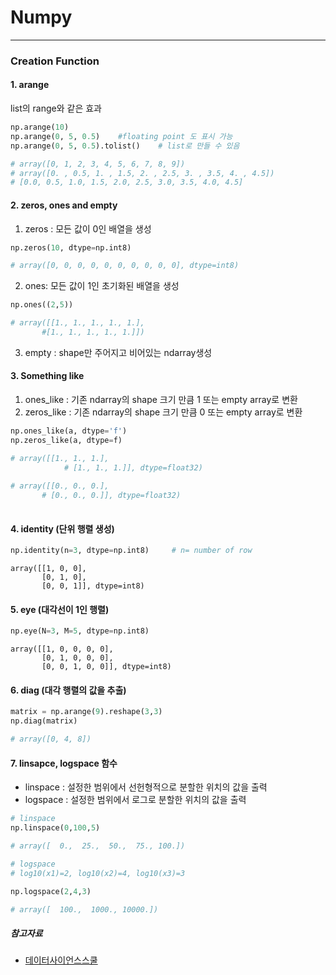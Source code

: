 # Numpy

___

### Creation Function

#### 1. arange

list의 range와 같은 효과 

```python
np.arange(10)
np.arange(0, 5, 0.5)	#floating point 도 표시 가능 
np.arange(0, 5, 0.5).tolist()	 # list로 만들 수 있음 

# array([0, 1, 2, 3, 4, 5, 6, 7, 8, 9])
# array([0. , 0.5, 1. , 1.5, 2. , 2.5, 3. , 3.5, 4. , 4.5])
# [0.0, 0.5, 1.0, 1.5, 2.0, 2.5, 3.0, 3.5, 4.0, 4.5]
```



#### 2. zeros, ones and empty

1. zeros : 모든 값이 0인 배열을 생성 

```python
np.zeros(10, dtype=np.int8)

# array([0, 0, 0, 0, 0, 0, 0, 0, 0, 0], dtype=int8)
```

2. ones: 모든 값이 1인 초기화된 배열을 생성 

```python
np.ones((2,5))

# array([[1., 1., 1., 1., 1.],
       #[1., 1., 1., 1., 1.]])
```

3. empty : shape만 주어지고 비어있는 ndarray생성



#### 3. Something like

1. ones_like : 기존 ndarray의 shape 크기 만큼 1 또는 empty array로 변환 
2. zeros_like : 기존 ndarray의 shape 크기 만큼 0 또는 empty array로 변환 

```python
np.ones_like(a, dtype='f')
np.zeros_like(a, dtype=f)

# array([[1., 1., 1.], 
			# [1., 1., 1.]], dtype=float32)
 
# array([[0., 0., 0.],
       # [0., 0., 0.]], dtype=float32)
  
```



#### 4. identity (단위 행렬 생성)

```python
np.identity(n=3, dtype=np.int8)     # n= number of row
```

```
array([[1, 0, 0],
       [0, 1, 0],
       [0, 0, 1]], dtype=int8)
```



#### 5. eye (대각선이 1인 행렬)

```python
np.eye(N=3, M=5, dtype=np.int8)
```

```
array([[1, 0, 0, 0, 0],
       [0, 1, 0, 0, 0],
       [0, 0, 1, 0, 0]], dtype=int8)
```



#### 6. diag (대각 행렬의 값을 추출)

```python
matrix = np.arange(9).reshape(3,3)
np.diag(matrix)

# array([0, 4, 8])
```



#### 7. linsapce, logspace 함수

* linspace : 설정한 범위에서 선헌형적으로 분할한 위치의 값을 출력
* logspace : 설정한 범위에서 로그로 분할한 위치의 값을 출력

```python
# linspace 
np.linspace(0,100,5)

# array([  0.,  25.,  50.,  75., 100.])
```

```python
# logspace
# log10(x1)=2, log10(x2)=4, log10(x3)=3

np.logspace(2,4,3)

# array([  100.,  1000., 10000.])
```



##### 참고자료

* [데이터사이언스스쿨](https://datascienceschool.net/01%20python/03.00%203%EC%9E%A5%20%EB%84%98%ED%8C%8C%EC%9D%B4%20%EB%B0%B0%EC%97%B4%20%ED%94%84%EB%A1%9C%EA%B7%B8%EB%9E%98%EB%B0%8D.html)

  